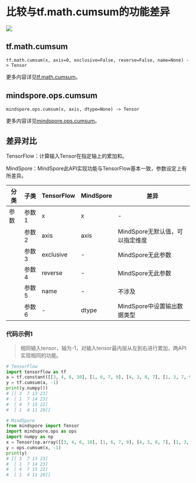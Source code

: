 # 比较与tf.math.cumsum的功能差异

<a href="https://gitee.com/mindspore/docs/blob/r1.11/docs/mindspore/source_zh_cn/note/api_mapping/tensorflow_diff/cumsum.md" target="_blank"><img src="https://mindspore-website.obs.cn-north-4.myhuaweicloud.com/website-images/r1.11/resource/_static/logo_source.png"></a>

## tf.math.cumsum

```text
tf.math.cumsum(x, axis=0, exclusive=False, reverse=False, name=None) -> Tensor
```

更多内容详见[tf.math.cumsum](https://tensorflow.google.cn/versions/r2.6/api_docs/python/tf/math/cumsum)。

## mindspore.ops.cumsum

```text
mindspore.ops.cumsum(x, axis, dtype=None) -> Tensor
```

更多内容详见[mindspore.ops.cumsum](https://www.mindspore.cn/docs/zh-CN/r1.11/api_python/ops/mindspore.ops.cumsum.html)。

## 差异对比

TensorFlow：计算输入Tensor在指定轴上的累加和。

MindSpore：MindSpore此API实现功能与TensorFlow基本一致，参数设定上有所差异。

| 分类 | 子类 |TensorFlow | MindSpore | 差异 |
| --- | --- | --- | --- |---|
|参数 | 参数1 | x | x |- |
| | 参数2 | axis | axis | MindSpore无默认值，可以指定维度 |
| | 参数3 | exclusive | - | MindSpore无此参数 |
| | 参数4 | reverse | - | MindSpore无此参数 |
| | 参数5 | name | - | 不涉及 |
| | 参数6 | - | dtype | MindSpore中设置输出数据类型 |

### 代码示例1

> 相同输入tensor，轴为-1，对输入tensor最内层从左到右进行累加，两API实现相同的功能。

```python
# TensorFlow
import tensorflow as tf
a = tf.constant([[3, 4, 6, 10], [1, 6, 7, 9], [4, 3, 8, 7], [1, 3, 7, 9]])
y = tf.cumsum(a, -1)
print(y.numpy())
# [[ 3  7 13 23]
#  [ 1  7 14 23]
#  [ 4  7 15 22]
#  [ 1  4 11 20]]

# MindSpore
from mindspore import Tensor
import mindspore.ops as ops
import numpy as np
x = Tensor(np.array([[3, 4, 6, 10], [1, 6, 7, 9], [4, 3, 8, 7], [1, 3, 7, 9]]))
y = ops.cumsum(x, -1)
print(y)
# [[ 3  7 13 23]
#  [ 1  7 14 23]
#  [ 4  7 15 22]
#  [ 1  4 11 20]]
```
